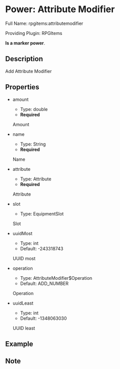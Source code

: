 # Power: Attribute Modifier

<!-- This file is generated ingame by `/rpgitem gen-wiki`. -->
<!-- Please only edit between "beginCustomXXXX" and "endCustomXXXX".  -->
<!-- If you want to edit description of this power or property, -->
<!-- please edit corresponding section in "resources/lang/en_US.yml" -->

Full Name: rpgitems:attributemodifier

Providing Plugin: RPGItems

**Is a marker power**.

<!-- beginCustomHeader -->
<!-- endCustomHeader -->

## Description

Add Attribute Modifier
<!-- beginCustomDescription -->
<!-- endCustomDescription -->

## Properties

* amount

  * Type: double
  * **Required**

  Amount

* name

  * Type: String
  * **Required**

  Name

* attribute

  * Type: Attribute
  * **Required**

  Attribute

* slot

  * Type: EquipmentSlot

  Slot

* uuidMost

  * Type: int
  * Default: -243318743

  UUID most

* operation

  * Type: AttributeModifier$Operation
  * Default: ADD_NUMBER

  Operation

* uuidLeast

  * Type: int
  * Default: -1348063030

  UUID least


<!-- beginCustomProperties -->
<!-- endCustomProperties -->

## Example

<!-- beginCustomExample -->
<!-- endCustomExample -->

## Note

<!-- beginCustomNote -->
<!-- endCustomNote -->